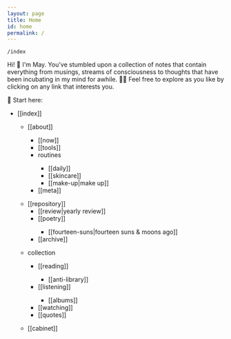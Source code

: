 ```yaml
---
layout: page
title: Home
id: home
permalink: /
---
```


`/index`

<p>Hi! 👋 I'm May. You've stumbled upon a collection of notes that contain everything from musings, streams of consciousness to thoughts that have been incubating in my mind for awhile. 🧠✨ Feel free to explore as you like by clicking on any link that interests you.</p>

📍 Start here:
<ul>
<li>[[index]]</li>

<ul>
<li>[[about]]</li>
<ul>
<li>[[now]]</li>
<li>[[tools]]</li>
<li>routines</li>
<ul><li>[[daily]]</li>
<li>[[skincare]]</li>
<li>[[make-up|make up]]</li>
</ul>
<li>[[meta]]</li>
</ul>
</ul>

<ul>
<li>[[repository]]
<ul><li>[[review|yearly review]]</li>
<li>[[poetry]]</li>
<ul><li>[[fourteen-suns|fourteen suns & moons ago]]</li></ul>
<li>[[archive]]</li></ul>
</ul>

<ul>
<li>collection</li>
<ul>
<li>[[reading]]</li>
<ul><li>[[anti-library]]</li></ul>
<li>[[listening]]</li>
<ul><li>[[albums]]</li></ul>
<li>[[watching]]</li>
<li>[[quotes]]</li>
</ul>
</ul>

<ul>
<li>[[cabinet]]</li>
</ul>
</ul>


<style>
  .wrapper {
    max-width: 58em;
  }
</style>
